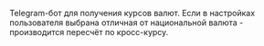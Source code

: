 Telegram-бот для получения курсов валют. Если в настройках пользователя выбрана отличная от национальной валюта - производится пересчёт по кросс-курсу.
